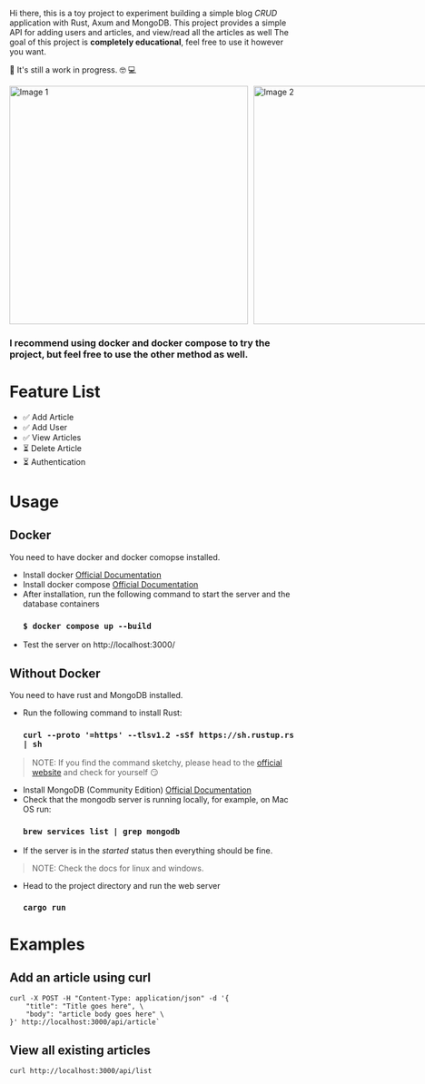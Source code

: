 Hi there, this is a toy project to experiment building a simple blog _CRUD_ application with Rust, Axum and MongoDB.
This project provides a simple API for adding users and articles, and view/read all the articles as well
The goal of this project is **completely educational**, feel free to use it however you want.

🚨 It's still a work in progress. 🤓 💻

<div style="display:flex;">
  <img src="https://external-content.duckduckgo.com/iu/?u=https%3A%2F%2Fblog.mbedded.ninja%2Fimages%2F2015%2F05%2Frust-programming-language-logo-white-background.png&f=1&nofb=1&ipt=0543185e400549a77f23b03b8170fc32bacd853b99bbc46c4b6f297e0d52e8ff&ipo=images" alt="Image 1" style="width:420;height:420;margin-right:10px;">
  <img src="https://external-content.duckduckgo.com/iu/?u=https%3A%2F%2Fwww.ictdemy.com%2Fimages%2F5728%2Fmdb.png&f=1&nofb=1&ipt=94dca8c3b0b2790aaef41ffd02a03ca2c98625d2ac787e62f79f4057ea41af96&ipo=images" alt="Image 2" style="width:420;height:420">
</div>

### I recommend using docker and docker compose to try the project, but feel free to use the other method as well.


# Feature List
* &#x2705; Add Article
* &#x2705; Add User
* &#x2705; View Articles
* &#x23f3; Delete Article
* &#x23f3; Authentication

# Usage

## Docker
You need to have docker and docker comopse installed.
* Install docker [Official Documentation](https://docs.docker.com/desktop/)
* Install docker compose [Official Documentation](https://docs.docker.com/compose/install/)
* After installation, run the following command to start the server and the database containers
    ### `$ docker compose up --build`
* Test the server on http://localhost:3000/

## Without Docker
You need to have rust and MongoDB installed.
* Run the following command to install Rust:
    ### `curl --proto '=https' --tlsv1.2 -sSf https://sh.rustup.rs | sh`
> NOTE: If you find the command sketchy, please head to the [official website](https://www.rust-lang.org/learn/get-started) and check for yourself 😏
* Install MongoDB (Community Edition) [Official Documentation](https://www.mongodb.com/docs/manual/administration/install-community/)
* Check that the mongodb server is running locally, for example, on Mac OS run:
    ### `brew services list | grep mongodb`
* If the server is in the _started_ status then everything should be fine.

> NOTE: Check the docs for linux and windows.
* Head to the project directory and run the web server
    ### `cargo run`


# Examples
## Add an article using curl
```
curl -X POST -H "Content-Type: application/json" -d '{
    "title": "Title goes here", \
    "body": "article body goes here" \
}' http://localhost:3000/api/article`
```

## View all existing articles
```
curl http://localhost:3000/api/list
```
